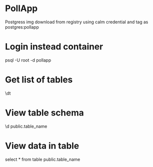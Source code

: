 # PollApp



Postgress img download from registry using calm credential and tag as postgres:pollapp
# Login instead container
psql -U root -d pollapp

# Get list of tables
\dt

# View table schema
\d public.table_name

# View data in table
select * from table public.table_name